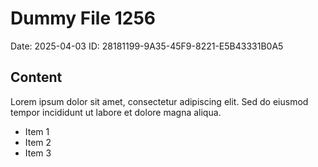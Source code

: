 # Dummy File 1256

Date: 2025-04-03
ID: 28181199-9A35-45F9-8221-E5B43331B0A5

## Content

Lorem ipsum dolor sit amet, consectetur adipiscing elit.
Sed do eiusmod tempor incididunt ut labore et dolore magna aliqua.

* Item 1
* Item 2
* Item 3

